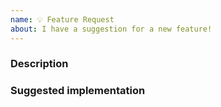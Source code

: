 ```yaml
---
name: 💡 Feature Request
about: I have a suggestion for a new feature!
---
```


### Description

<!-- What feature would you like to see implemented? -->

### Suggested implementation

<!-- Do you have an idea of how this could be implemented? -->
